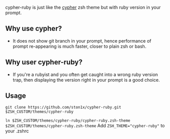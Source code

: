 cypher-ruby is just like the [cypher](https://github.com/ohmyzsh/ohmyzsh/blob/master/themes/cypher.zsh-theme) zsh theme but with ruby version in your prompt.

## Why use cypher?
- It does not show git branch in your prompt, hence performance of prompt re-appearing is much faster, closer to plain zsh or bash.

## Why user cypher-ruby?
- If you're a rubyist and you often get caught into a wrong ruby version trap, then displaying the version right in your prompt is a good choice.

## Usage
`git clone https://github.com/ston1x/cypher-ruby.git $ZSH_CUSTOM/themes/cypher-ruby`

`ln $ZSH_CUSTOM/themes/cypher-ruby/cypher-ruby.zsh-theme $ZSH_CUSTOM/themes/cypher-ruby.zsh-theme`
Add `ZSH_THEME="cypher-ruby"` to your .zshrc

